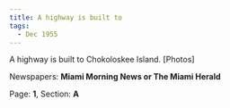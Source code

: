 ```yaml
---  
title: A highway is built to  
tags:  
  - Dec 1955  
---  
```

  
A highway is built to Chokoloskee Island. [Photos]  
  
Newspapers: **Miami Morning News or The Miami Herald**  
  
Page: **1**, Section: **A** 
